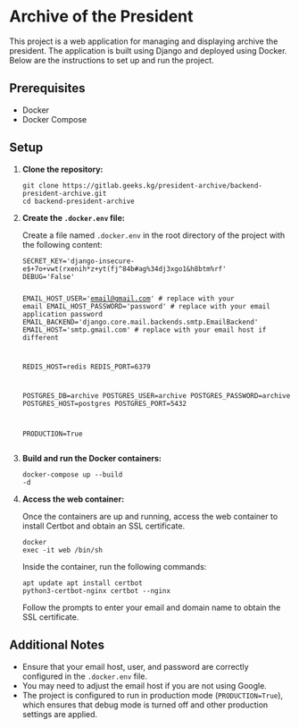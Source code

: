 <!DOCTYPE html>
<html lang="en">
<head>
    <meta charset="UTF-8">
    <meta name="viewport" content="width=device-width, initial-scale=1.0">
</head>
<body>
    <h1>Archive of the President</h1>
    <p>This project is a web application for managing and displaying archive the president. The application is built 
using Django and deployed using Docker. Below are the instructions to set up and run the project.</p>
    <h2>Prerequisites</h2>
    <ul>
        <li>Docker</li>
        <li>Docker Compose</li>
    </ul>
    <h2>Setup</h2>
    <ol>
        <li>
            <strong>Clone the repository:</strong>
            <pre><code>git clone https://gitlab.geeks.kg/president-archive/backend-president-archive.git
cd backend-president-archive</code></pre>
        </li>
        <li>
            <strong>Create the <code>.docker.env</code> file:</strong>
            <p>Create a file named <code>.docker.env</code> in the root directory of the project with the following content:</p>
            <pre><code>SECRET_KEY='django-insecure-e$+7o+vwt(rxenih*z+yt(fj^84b#ag%34dj3xgo1&h8btm%rf'
DEBUG='False'

EMAIL_HOST_USER='email@gmail.com'  # replace with your email
EMAIL_HOST_PASSWORD='password'  # replace with your email application password
EMAIL_BACKEND='django.core.mail.backends.smtp.EmailBackend'
EMAIL_HOST='smtp.gmail.com'  # replace with your email host if different

REDIS_HOST=redis
REDIS_PORT=6379

POSTGRES_DB=archive
POSTGRES_USER=archive
POSTGRES_PASSWORD=archive
POSTGRES_HOST=postgres
POSTGRES_PORT=5432

PRODUCTION=True</code></pre>
        </li>
        <li>
            <strong>Build and run the Docker containers:</strong>
            <pre><code>docker-compose up --build -d</code></pre>
        </li>
        <li>
            <strong>Access the web container:</strong>
            <p>Once the containers are up and running, access the web container to install Certbot and obtain an SSL certificate.</p>
            <pre><code>docker exec -it web /bin/sh</code></pre>
            <p>Inside the container, run the following commands:</p>
            <pre><code>apt update
apt install certbot python3-certbot-nginx
certbot --nginx</code></pre>
            <p>Follow the prompts to enter your email and domain name to obtain the SSL certificate.</p>
        </li>
    </ol>
    <h2>Additional Notes</h2>
    <ul>
        <li>Ensure that your email host, user, and password are correctly configured in the <code>.docker.env</code> file.</li>
        <li>You may need to adjust the email host if you are not using Google.</li>
        <li>The project is configured to run in production mode (<code>PRODUCTION=True</code>), which ensures that debug mode is turned off and other production settings are applied.</li>
    </ul>
</body>
</html>
